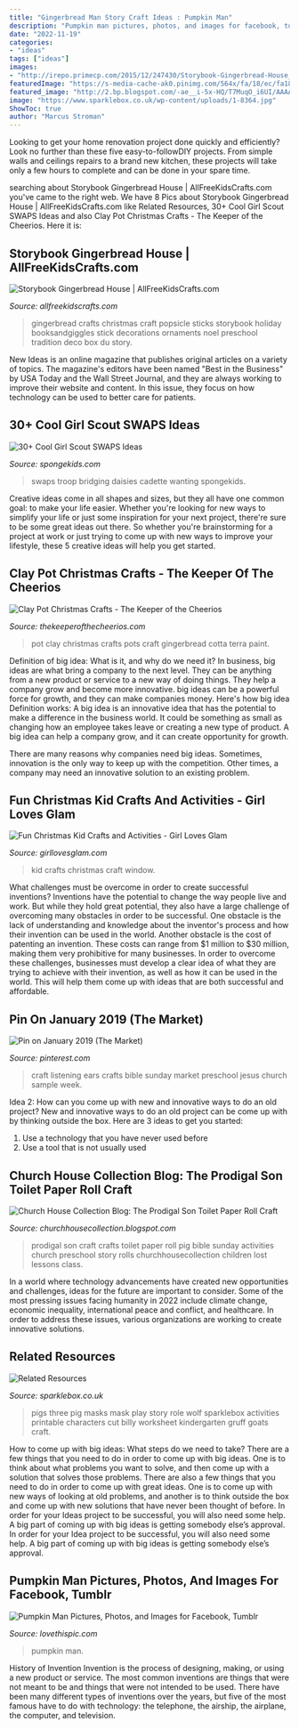 ```yaml
---
title: "Gingerbread Man Story Craft Ideas : Pumpkin Man"
description: "Pumpkin man pictures, photos, and images for facebook, tumblr"
date: "2022-11-19"
categories:
- "ideas"
tags: ["ideas"]
images:
- "http://irepo.primecp.com/2015/12/247430/Storybook-Gingerbread-House_Large600_ID-1318497.jpg?v=1318497"
featuredImage: "https://s-media-cache-ak0.pinimg.com/564x/fa/18/ec/fa18ec16c692f4e628499269806f69f2.jpg"
featured_image: "http://2.bp.blogspot.com/-ae__i-5x-HQ/T7MuqO_i6UI/AAAAAAAAFOM/AyacUvqgIf4/s1600/The+Prodigal+Son+Pig+Toilet+Paper+Roll+Craft.jpg"
image: "https://www.sparklebox.co.uk/wp-content/uploads/1-8364.jpg"
ShowToc: true
author: "Marcus Stroman"
---
```



Looking to get your home renovation project done quickly and efficiently? Look no further than these five easy-to-followDIY projects. From simple walls and ceilings repairs to a brand new kitchen, these projects will take only a few hours to complete and can be done in your spare time.

	

		
searching about Storybook Gingerbread House | AllFreeKidsCrafts.com you've came to the right web. We have 8 Pics about Storybook Gingerbread House | AllFreeKidsCrafts.com like Related Resources, 30+ Cool Girl Scout SWAPS Ideas and also Clay Pot Christmas Crafts - The Keeper of the Cheerios. Here it is:
		
    
## Storybook Gingerbread House | AllFreeKidsCrafts.com

<img loading=lazy src="http://irepo.primecp.com/2015/12/247430/Storybook-Gingerbread-House_Large600_ID-1318497.jpg?v=1318497" onerror="this.onerror=null;this.src='https://tse3.mm.bing.net/th?id=OIP.r_Br_H2xS3S6rUn6HginCAHaL_&amp;pid=15.1';" alt="Storybook Gingerbread House | AllFreeKidsCrafts.com">

_Source: allfreekidscrafts.com_

>gingerbread crafts christmas craft popsicle sticks storybook holiday booksandgiggles stick decorations ornaments noel preschool tradition deco box du story. 

	

New Ideas is an online magazine that publishes original articles on a variety of topics. The magazine's editors have been named "Best in the Business" by USA Today and the Wall Street Journal, and they are always working to improve their website and content. In this issue, they focus on how technology can be used to better care for patients.

    
## 30+ Cool Girl Scout SWAPS Ideas

<img loading=lazy src="https://spongekids.com/wp-content/uploads/2014/03/girl-scout-swaps-ideas/13-troop-necklaces-girl-scout-swaps.jpg" onerror="this.onerror=null;this.src='https://tse2.mm.bing.net/th?id=OIP.lG-xGAPb1MoHzTXFi6kv8AHaJ4&amp;pid=15.1';" alt="30+ Cool Girl Scout SWAPS Ideas">

_Source: spongekids.com_

>swaps troop bridging daisies cadette wanting spongekids. 

	

Creative ideas come in all shapes and sizes, but they all have one common goal: to make your life easier. Whether you're looking for new ways to simplify your life or just some inspiration for your next project, there're sure to be some great ideas out there. So whether you're brainstorming for a project at work or just trying to come up with new ways to improve your lifestyle, these 5 creative ideas will help you get started.

    
## Clay Pot Christmas Crafts - The Keeper Of The Cheerios

<img loading=lazy src="https://s-media-cache-ak0.pinimg.com/564x/fa/18/ec/fa18ec16c692f4e628499269806f69f2.jpg" onerror="this.onerror=null;this.src='https://tse3.mm.bing.net/th?id=OIP.bZjQgilZvzJjWhx8TSeR1wHaJ4&amp;pid=15.1';" alt="Clay Pot Christmas Crafts - The Keeper of the Cheerios">

_Source: thekeeperofthecheerios.com_

>pot clay christmas crafts pots craft gingerbread cotta terra paint. 

	

Definition of big idea: What is it, and why do we need it?
In business, big ideas are what bring a company to the next level. They can be anything from a new product or service to a new way of doing things. They help a company grow and become more innovative. big ideas can be a powerful force for growth, and they can make companies money.
Here's how big idea Definition works: 
A big idea is an innovative idea that has the potential to make a difference in the business world. It could be something as small as changing how an employee takes leave or creating a new type of product. A big idea can help a company grow, and it can create opportunity for growth. 

There are many reasons why companies need big ideas. Sometimes, innovation is the only way to keep up with the competition. Other times, a company may need an innovative solution to an existing problem.

    
## Fun Christmas Kid Crafts And Activities - Girl Loves Glam

<img loading=lazy src="https://www.girllovesglam.com/wp-content/uploads/2017/11/Glass-Stained-Window-Ornaments-Kids-Crafts-2.jpg" onerror="this.onerror=null;this.src='https://tse2.mm.bing.net/th?id=OIP.-frmult9A3tp0eEl_4hKoQHaLV&amp;pid=15.1';" alt="Fun Christmas Kid Crafts and Activities - Girl Loves Glam">

_Source: girllovesglam.com_

>kid crafts christmas craft window. 

	

What challenges must be overcome in order to create successful inventions?
Inventions have the potential to change the way people live and work. But while they hold great potential, they also have a large challenge of overcoming many obstacles in order to be successful. One obstacle is the lack of understanding and knowledge about the inventor's process and how their invention can be used in the world. Another obstacle is the cost of patenting an invention. These costs can range from $1 million to $30 million, making them very prohibitive for many businesses. In order to overcome these challenges, businesses must develop a clear idea of what they are trying to achieve with their invention, as well as how it can be used in the world. This will help them come up with ideas that are both successful and affordable.

    
## Pin On January 2019 (The Market)

<img loading=lazy src="https://i.pinimg.com/736x/d7/6e/4e/d76e4ef389a87d86710475be5a781891.jpg" onerror="this.onerror=null;this.src='https://tse4.mm.bing.net/th?id=OIP.JkztRlgD14wibCPflt7DxAHaJ3&amp;pid=15.1';" alt="Pin on January 2019 (The Market)">

_Source: pinterest.com_

>craft listening ears crafts bible sunday market preschool jesus church sample week. 

	

Idea 2: How can you come up with new and innovative ways to do an old project?
New and innovative ways to do an old project can be come up with by thinking outside the box. Here are 3 ideas to get you started: 
1. Use a technology that you have never used before 
2. Use a tool that is not usually used 

    
## Church House Collection Blog: The Prodigal Son Toilet Paper Roll Craft

<img loading=lazy src="http://2.bp.blogspot.com/-ae__i-5x-HQ/T7MuqO_i6UI/AAAAAAAAFOM/AyacUvqgIf4/s1600/The+Prodigal+Son+Pig+Toilet+Paper+Roll+Craft.jpg" onerror="this.onerror=null;this.src='https://tse4.mm.bing.net/th?id=OIP.jyzyM95nuUBb_b6AoblHpQAAAA&amp;pid=15.1';" alt="Church House Collection Blog: The Prodigal Son Toilet Paper Roll Craft">

_Source: churchhousecollection.blogspot.com_

>prodigal son craft crafts toilet paper roll pig bible sunday activities church preschool story rolls churchhousecollection children lost lessons class. 

	

In a world where technology advancements have created new opportunities and challenges, ideas for the future are important to consider. Some of the most pressing issues facing humanity in 2022 include climate change, economic inequality, international peace and conflict, and healthcare. In order to address these issues, various organizations are working to create innovative solutions.

    
## Related Resources

<img loading=lazy src="https://www.sparklebox.co.uk/wp-content/uploads/1-8364.jpg" onerror="this.onerror=null;this.src='https://tse4.mm.bing.net/th?id=OIP.OQ2TgH5zEXmJOsyy4Q1zowHaKe&amp;pid=15.1';" alt="Related Resources">

_Source: sparklebox.co.uk_

>pigs three pig masks mask play story role wolf sparklebox activities printable characters cut billy worksheet kindergarten gruff goats craft. 

	

How to come up with big ideas: What steps do we need to take?
There are a few things that you need to do in order to come up with big ideas. One is to think about what problems you want to solve, and then come up with a solution that solves those problems. There are also a few things that you need to do in order to come up with great ideas. One is to come up with new ways of looking at old problems, and another is to think outside the box and come up with new solutions that have never been thought of before. In order for your Ideas project to be successful, you will also need some help. A big part of coming up with big ideas is getting somebody else’s approval. In order for your Idea project to be successful, you will also need some help. A big part of coming up with big ideas is getting somebody else’s approval.

    
## Pumpkin Man Pictures, Photos, And Images For Facebook, Tumblr

<img loading=lazy src="http://www.lovethispic.com/uploaded_images/129709-Pumpkin-Man.jpg" onerror="this.onerror=null;this.src='https://tse4.mm.bing.net/th?id=OIP.6AEJtK21si-DpzhsJSl48wHaKQ&amp;pid=15.1';" alt="Pumpkin Man Pictures, Photos, and Images for Facebook, Tumblr">

_Source: lovethispic.com_

>pumpkin man. 

	

History of Invention
Invention is the process of designing, making, or using a new product or service. The most common inventions are things that were not meant to be and things that were not intended to be used. There have been many different types of inventions over the years, but five of the most famous have to do with technology: the telephone, the airship, the airplane, the computer, and television.


